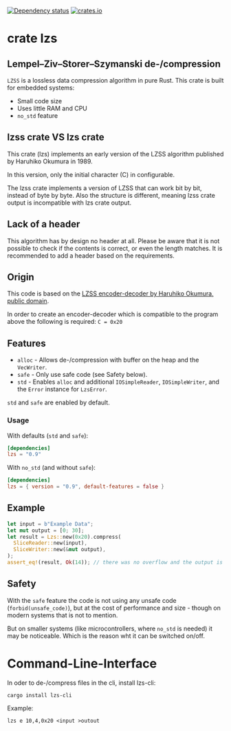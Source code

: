 [![Dependency status](https://deps.rs/repo/github/myst6re/lzs/status.svg)](https://deps.rs/repo/github/myst6re/lzs)
[![crates.io](https://img.shields.io/crates/v/lzs.svg)](https://crates.io/crates/lzs)

# crate lzs

<!-- cargo-rdme start -->

## Lempel–Ziv–Storer–Szymanski de-/compression

`LZSS` is a lossless data compression algorithm in pure Rust.
This crate is built for embedded systems:

* Small code size
* Uses little RAM and CPU
* `no_std` feature

## lzss crate VS lzs crate

This crate (lzs) implements an early version of the LZSS algorithm published by
Haruhiko Okumura in 1989.

In this version, only the initial character (C) in configurable.

The lzss crate implements a version of LZSS that can work bit by bit, instead of byte by byte.
Also the structure is different, meaning lzss crate output is incompatible with lzs crate output.

## Lack of a header

This algorithm has by design no header at all. Please be aware that it is not
possible to check if the contents is correct, or even the length matches.
It is recommended to add a header based on the requirements.

## Origin
This code is based on the [LZSS encoder-decoder by Haruhiko Okumura, public domain](http://oak.oakland.edu:80/pub/simtelnet/msdos/arcutils/lz_comp2.zip).

In order to create an encoder-decoder which is compatible to the program above
the following is required: `C = 0x20`

## Features
* `alloc`       - Allows de-/compression with buffer on the heap and the `VecWriter`.
* `safe`        - Only use safe code (see Safety below).
* `std`         - Enables `alloc` and additional `IOSimpleReader`, `IOSimpleWriter`,
                  and the `Error` instance for `LzsError`.

`std` and `safe` are enabled by default.

### Usage
With defaults (`std` and `safe`):
```toml
[dependencies]
lzs = "0.9"
```

With `no_std` (and without `safe`):
```toml
[dependencies]
lzs = { version = "0.9", default-features = false }
```

## Example
```rust
let input = b"Example Data";
let mut output = [0; 30];
let result = Lzs::new(0x20).compress(
  SliceReader::new(input),
  SliceWriter::new(&mut output),
);
assert_eq!(result, Ok(14)); // there was no overflow and the output is 14 bytes long
```

## Safety

With the `safe` feature the code is not using any unsafe code (`forbid(unsafe_code)`), but at
the cost of performance and size - though on modern systems that is not to mention.

But on smaller systems (like microcontrollers, where `no_std` is needed) it may be noticeable.
Which is the reason wht it can be switched on/off.

<!-- cargo-rdme end -->

# Command-Line-Interface

In oder to de-/compress files in the cli, install lzs-cli:

```shell
cargo install lzs-cli
```

Example:
```shell
lzs e 10,4,0x20 <input >outout
```
